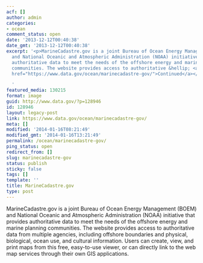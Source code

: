```yaml
---
acf: []
author: admin
categories:
- ocean
comment_status: open
date: '2013-12-12T00:40:38'
date_gmt: '2013-12-12T00:40:38'
excerpt: '<p>MarineCadastre.gov is a joint Bureau of Ocean Energy Management (BOEM)
  and National Oceanic and Atmospheric Administration (NOAA) initiative that provides
  authoritative data to meet the needs of the offshore energy and marine planning
  communities. The website provides access to authoritative &hellip; <a aria-describedby="post-title-128946"
  href="https://www.data.gov/ocean/marinecadastre-gov/">Continued</a></p>

  '
featured_media: 130215
format: image
guid: http://www.data.gov/?p=128946
id: 128946
layout: legacy-post
link: https://www.data.gov/ocean/marinecadastre-gov/
meta: []
modified: '2014-01-16T08:21:49'
modified_gmt: '2014-01-16T13:21:49'
permalink: /ocean/marinecadastre-gov/
ping_status: open
redirect_from: []
slug: marinecadastre-gov
status: publish
sticky: false
tags: []
template: ''
title: MarineCadastre.gov
type: post
---
```

MarineCadastre.gov is a joint Bureau of Ocean Energy Management (BOEM) and National Oceanic and Atmospheric Administration (NOAA) initiative that provides authoritative data to meet the needs of the offshore energy and marine planning communities. The website provides access to authoritative data from multiple agencies, including offshore boundaries and physical, biological, ocean use, and cultural information. Users can create, view, and print maps from this free, easy-to-use viewer, or can directly link to the web map services through their own GIS applications. 


